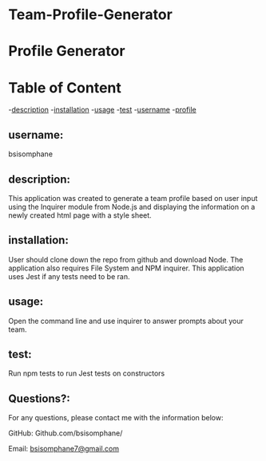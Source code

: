 # Team-Profile-Generator
 # Profile Generator
  
  # Table of Content
  -[description](#description)
  -[installation](#installation)
  -[usage](#usage)
  -[test](#test)
  -[username](#username)
  -[profile](#profile)
  
 
  ## username:
   bsisomphane
     
  ## description:
   This application was created to generate a team profile based on user input using the Inquirer module from Node.js and displaying the information on a newly created html page with a style sheet.
     
  ## installation:
   User should clone down the repo from github and download Node. The application also requires File System and NPM inquirer. This application uses Jest if any tests need to be ran.
     
  ## usage:
   Open the command line and use inquirer to answer prompts about your team.
     
  ## test:
  Run npm tests to run Jest tests on constructors
     
  ## Questions?:
  For any questions, please contact me with the information below:
 
  GitHub: Github.com/bsisomphane/

  Email: bsisomphane7@gmail.com
